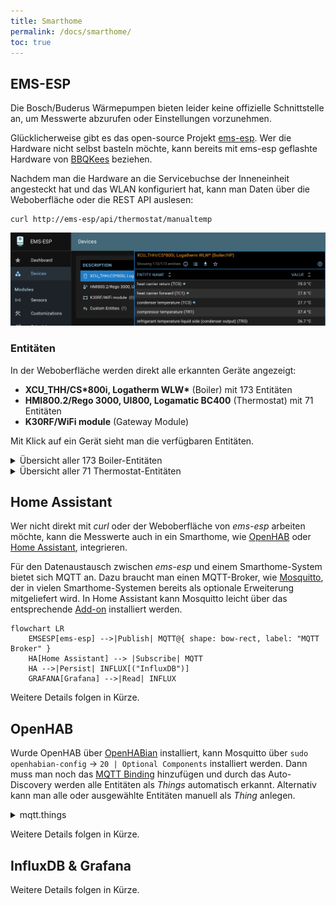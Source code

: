```yaml
---
title: Smarthome
permalink: /docs/smarthome/
toc: true
---
```


## EMS-ESP

Die Bosch/Buderus Wärmepumpen bieten leider keine offizielle Schnittstelle an, um Messwerte abzurufen oder Einstellungen vorzunehmen.

Glücklicherweise gibt es das open-source Projekt [ems-esp](https://emsesp.org).
Wer die Hardware nicht selbst basteln möchte, kann bereits mit ems-esp geflashte Hardware von [BBQKees](https://bbqkees-electronics.nl/?lang=de) beziehen.

Nachdem man die Hardware an die Servicebuchse der Inneneinheit angesteckt hat und das WLAN konfiguriert hat, kann man Daten über die Weboberfläche oder die REST API auslesen:

```shell
curl http://ems-esp/api/thermostat/manualtemp
```

![Weboberfläche von ems-esp](/assets/images/EMS-ESP.png "Weboberfläche ems-esp")

### Entitäten

In der Weboberfläche werden direkt alle erkannten Geräte angezeigt:

- **XCU_THH/CS\*800i, Logatherm WLW\*** (Boiler) mit 173 Entitäten
- **HMI800.2/Rego 3000, UI800, Logamatic BC400** (Thermostat) mit 71 Entitäten
- **K30RF/WiFi module** (Gateway Module)

Mit Klick auf ein Gerät sieht man die verfügbaren Entitäten.

<details>
  <summary>Übersicht aller 173 Boiler-Entitäten</summary>
{% capture entities_boiler %}
| Entitätsname                                | Wert            | Einheit | Schreibbar | Wertebereich                                                                   |
| ------------------------------------------- | --------------- | ------- | ---------- | ------------------------------------------------------------------------------ |
| reset                                       |                 |         | yes        | - \| maintenance \| error \| history \| message                                |
| force heating off                           | off             |         | yes        | off \| on                                                                      |
| heating active                              | on              |         | no         |                                                                                |
| tapwater active                             | off             |         | no         |                                                                                |
| selected flow temperature                   | 27              | C       | yes        | 0, 90                                                                          |
| heating pump modulation                     | 25              |         | no         |                                                                                |
| outside temperature                         | 8.8             | C       | no         |                                                                                |
| current flow temperature                    | 27              | C       | no         |                                                                                |
| return temperature                          | 24.8            | C       | no         |                                                                                |
| system pressure                             | 1.5             | bar     | no         |                                                                                |
| low loss header                             | 0               | C       | no         |                                                                                |
| heating activated                           | on              |         | yes        | off \| on                                                                      |
| heating temperature                         | 75              | C       | yes        | 0, 90                                                                          |
| heating pump                                | on              |         | no         |                                                                                |
| boiler pump max power                       | 0               |         | yes        | 0, 100                                                                         |
| boiler pump min power                       | 0               |         | yes        | 0, 100                                                                         |
| boiler pump characteristic                  | proportional    |         | yes        | proportional \| 150mbar \| 200mbar \| 250mbar \| 300mbar \| 350mbar \| 400mbar |
| burner selected max power                   | 0               |         | yes        | 0, 254                                                                         |
| burner current power                        | 26              |         | no         |                                                                                |
| burner starts                               | 0               |         | no         |                                                                                |
| total burner operating time                 | 0               | minutes | no         |                                                                                |
| burner stage 2 operating time               | 0               | minutes | no         |                                                                                |
| total heat operating time                   | 0               | minutes | no         |                                                                                |
| burner starts heating                       | 0               |         | no         |                                                                                |
| total UBA operating time                    | 283,182         | minutes | no         |                                                                                |
| emergency operation                         | off             |         | yes        | off \| on                                                                      |
| emergency temperature                       | 0               | C       | yes        | 0, 70                                                                          |
| total energy                                | 2,273           | kWh     | no         |                                                                                |
| dhw energy                                  | 1,055           | kWh     | no         |                                                                                |
| energy heating                              | 1,218           | kWh     | no         |                                                                                |
| energy cooling                              | 0               | kWh     | no         |                                                                                |
| meter total                                 | 696             | kWh     | no         |                                                                                |
| meter compressor                            | 695             | kWh     | no         |                                                                                |
| meter e-heater                              | 0               | kWh     | no         |                                                                                |
| meter heating                               | 414             | kWh     | no         |                                                                                |
| meter cooling                               | 0               | kWh     | no         |                                                                                |
| dhw meter                                   | 280             | kWh     | no         |                                                                                |
| heatpump total uptime                       | 329,886         | minutes | no         |                                                                                |
| total operating time heat                   | 57,452          | minutes | no         |                                                                                |
| operating time compressor heating           | 41,419          | minutes | no         |                                                                                |
| operating time compressor cooling           | 0               | minutes | no         |                                                                                |
| dhw operating time compressor               | 16,033          | minutes | no         |                                                                                |
| operating time compressor pool              | 0               | minutes | no         |                                                                                |
| total compressor control starts             | 529             |         | no         |                                                                                |
| heating control starts                      | 357             |         | no         |                                                                                |
| cooling control starts                      | 0               |         | no         |                                                                                |
| dhw control starts2                         | 172             |         | no         |                                                                                |
| pool control starts                         | 0               |         | no         |                                                                                |
| total energy consumption                    | 696             | kWh     | no         |                                                                                |
| total energy consumption compressor         | 695             | kWh     | no         |                                                                                |
| energy consumption compressor heating       | 414             | kWh     | no         |                                                                                |
| dhw energy consumption compressor           | 280             | kWh     | no         |                                                                                |
| energy consumption compressor cooling       | 0               | kWh     | no         |                                                                                |
| total aux elec. heater energy consumption   | 0               | kWh     | no         |                                                                                |
| aux elec. heater energy consumption heating | 0               | kWh     | no         |                                                                                |
| dhw aux elec. heater energy consumption     | 0               | kWh     | no         |                                                                                |
| aux elec. heater energy consumption pool    | 0               | kWh     | no         |                                                                                |
| total energy supplied                       | 2,273           | kWh     | no         |                                                                                |
| total energy supplied heating               | 1,218           | kWh     | no         |                                                                                |
| dhw total energy warm supplied              | 1,055           | kWh     | no         |                                                                                |
| total energy supplied cooling               | 0               | kWh     | no         |                                                                                |
| compressor power output                     | 0.4             | kW      | no         |                                                                                |
| pv compressor max power                     | 0               | kW      | yes        | 0, 25                                                                          |
| power reduction                             | 50              |         | yes        | 30, 60                                                                         |
| set differential pressure                   | 250             | mbar    | yes        | 150, 750                                                                       |
| hp compressor                               | on              |         | no         |                                                                                |
| compressor activity                         | heating         |         | no         |                                                                                |
| brine pump speed                            | 0               |         | no         |                                                                                |
| switch valve                                | off             |         | no         |                                                                                |
| compressor speed                            | 26              |         | no         |                                                                                |
| circulation pump speed                      | 25              |         | no         |                                                                                |
| brine in/evaporator                         | 0               | C       | no         |                                                                                |
| brine out/condenser                         | 0               | C       | no         |                                                                                |
| heat carrier return (TC0)                   | 24.8            | C       | no         |                                                                                |
| heat carrier forward (TC1)                  | 27.4            | C       | no         |                                                                                |
| condenser temperature (TC3)                 | 27.3            | C       | no         |                                                                                |
| compressor temperature (TR1)                | 37.6            | C       | no         |                                                                                |
| refrigerant temperature liquid side (TR3)   | 26.2            | C       | no         |                                                                                |
| evaporator inlet temperature (TR4)          | -9.8            | C       | no         |                                                                                |
| compressor inlet temperature (TR5)          | -4.5            | C       | no         |                                                                                |
| compressor outlet temperature (TR6)         | 42.5            | C       | no         |                                                                                |
| refrigerant temperature gas side (TR7)      | 0               | C       | no         |                                                                                |
| air inlet temperature (TL2)                 | 7.1             | C       | no         |                                                                                |
| low pressure side temperature (PL1)         | -10.7           | C       | no         |                                                                                |
| high pressure side temperature (PH1)        | 26.6            | C       | no         |                                                                                |
| drain pan temp (TA4)                        | 4.7             | C       | no         |                                                                                |
| reservoir temp (TW1)                        | 46.6            | C       | no         |                                                                                |
| 4-way valve (VR4)                           | heating & dhw   |         | no         |                                                                                |
| input 1 state                               | off             |         | no         |                                                                                |
| input 1 options                             | 000000000000000 |         | yes        | inv [evu1, evu2, evu3, comp, aux, cool, heat, dhw, pv]                         |
| input 2 state                               | off             |         | no         |                                                                                |
| input 2 options                             | 000000000000000 |         | yes        | inv [evu1, evu2, evu3, comp, aux, cool, heat, dhw, pv]                         |
| input 3 state                               | off             |         | no         |                                                                                |
| input 3 options                             | 100000000000000 |         | yes        | inv [evu1, evu2, evu3, comp, aux, cool, heat, dhw, pv]                         |
| input 4 state                               | off             |         | no         |                                                                                |
| input 4 options                             | 000000000000    |         | yes        | inv [comp, aux, cool, heat, dhw, pv]                                           |
| heat limit compressor                       | 0 kW            |         | yes        | 0 kW \| 2 kW \| 3 kW \| 4 kW \| 6 kW \| 9 kW                                   |
| heat limit heating                          | 3 kW            |         | yes        | 0 kW \| 2 kW \| 3 kW \| 4 kW \| 6 kW \| 9 kW                                   |
| dhw heat limit                              | 3 kW            |         | yes        | 0 kW \| 2 kW \| 3 kW \| 4 kW \| 6 kW \| 9 kW                                   |
| manual defrost                              | on              |         | yes        | off \| on                                                                      |
| cooling only with PV                        | off             |         | yes        | off \| on                                                                      |
| aux heater only                             | off             |         | yes        | off \| on                                                                      |
| disable aux heater                          | on              |         | yes        | off \| on                                                                      |
| aux heater status                           | 0               |         | no         |                                                                                |
| aux heater on delay                         | 300             | Kmin    | yes        | 10, 1000                                                                       |
| aux heater max limit                        | 2               | K       | yes        | 0, 10                                                                          |
| aux heater limit start                      | 2               | K       | yes        | 0, 10                                                                          |
| aux heater mode                             | eco             |         | yes        | eco \| comfort                                                                 |
| on/off hyst heat                            | 0               | Kmin    | yes        | 0, 1500                                                                        |
| on/off hyst cool                            | 0               | Kmin    | yes        | 0, 1500                                                                        |
| on/off hyst pool                            | 1,125           | Kmin    | yes        | 50, 1500                                                                       |
| silent mode                                 | off             |         | yes        | off \| auto \| on                                                              |
| silent mode from                            | 1,320           | minutes | yes        | 0, 3810                                                                        |
| silent mode to                              | 360             | minutes | yes        | 0, 3810                                                                        |
| min outside temp for silent mode            | -10             | C       | yes        | -126, 126                                                                      |
| outside temp parallel mode                  | -7              | C       | yes        | -126, 126                                                                      |
| aux heater mixing valve                     | 0               |         | no         |                                                                                |
| temp diff TC3/TC0 heat                      | 4.5             | K       | yes        | 2, 10                                                                          |
| temp diff TC3/TC0 cool                      | 3               | K       | yes        | 2, 10                                                                          |
| valve/pump cooling                          | off             |         | yes        | off \| on                                                                      |
| heating cable                               | off             |         | yes        | off \| on                                                                      |
| VC0 valve                                   | off             |         | yes        | off \| on                                                                      |
| primary heatpump                            | off             |         | yes        | off \| on                                                                      |
| primary heatpump modulation                 | 0               |         | yes        | 0, 100                                                                         |
| 3-way valve                                 | off             |         | yes        | off \| on                                                                      |
| el. heater step 1                           | off             |         | yes        | off \| on                                                                      |
| el. heater step 2                           | off             |         | yes        | off \| on                                                                      |
| el. heater step 3                           | off             |         | yes        | off \| on                                                                      |
| condensate reservoir heating (EA0)          | off             |         | no         |                                                                                |
| primary heatpump mode                       | auto            |         | yes        | auto \| continuous                                                             |
| shutdown                                    |                 |         | yes        | off \| on                                                                      |
| Flow PC0                                    | 329             | lh      | no         |                                                                                |
| Flow PC1                                    | 0               | lh      | no         |                                                                                |
| PC1                                         | on              |         | no         |                                                                                |
| PC1 rate                                    | 0               |         | no         |                                                                                |
| dhw alternating operation                   | off             |         | yes        | off \| on                                                                      |
| dhw prioritize heating during dhw           | 30              | minutes | yes        | 20, 120                                                                        |
| dhw prioritize dhw during heating           | 120             | minutes | yes        | 30, 120                                                                        |
| dhw eco+ switch off                         | 0               | C       | yes        | 0, 63                                                                          |
| dhw comfort diff                            | 7               | K       | yes        | 6, 12                                                                          |
| dhw eco diff                                | 7               | K       | yes        | 6, 12                                                                          |
| dhw eco+ diff                               | 7               | K       | yes        | 6, 12                                                                          |
| dhw comfort stop temp                       | 50              | C       | yes        | 0, 254                                                                         |
| dhw eco stop temp                           | 47              | C       | yes        | 0, 254                                                                         |
| dhw eco+ stop temp                          | 40              | C       | yes        | 0, 254                                                                         |
| dhw circulation pump available during dhw   | off             |         | yes        | off \| on                                                                      |
| dhw set temperature                         | 40              | C       | no         |                                                                                |
| dhw selected temperature                    | 45              | C       | yes        | 0, 254                                                                         |
| dhw selected lower temperature              | 40              | C       | yes        | 0, 254                                                                         |
| dhw selected eco+ temperature               | 33              | C       | yes        | 0, 254                                                                         |
| dhw single charge temperature               | 53              | C       | yes        | 0, 254                                                                         |
| dhw comfort mode                            | high comfort    |         | yes        | high comfort \| eco                                                            |
| dhw flow temperature offset                 | 0               | C       | yes        | 0, 100                                                                         |
| dhw charge optimization                     | off             |         | yes        | off \| on                                                                      |
| dhw maximum temperature                     | 0               | C       | yes        | 0, 80                                                                          |
| dhw circulation pump available              | off             |         | yes        | off \| on                                                                      |
| dhw hysteresis on temperature               | 0               | C       | yes        | -126, 126                                                                      |
| dhw hysteresis off temperature              | 0               | C       | yes        | -126, 126                                                                      |
| dhw disinfection temperature                | 70              | C       | yes        | 60, 80                                                                         |
| dhw circulation pump mode                   | 3x3min          |         | yes        | off \| 1x3min \| 2x3min \| 3x3min \| 4x3min \| 5x3min \| 6x3min \| continuous  |
| dhw circulation active                      | off             |         | yes        | off \| on                                                                      |
| dhw current intern temperature              | 46.5            | C       | no         |                                                                                |
| dhw current extern temperature              | 46.5            | C       | no         |                                                                                |
| dhw current tap water flow                  | 0               | lmin    | no         |                                                                                |
| dhw activated                               | on              |         | yes        | off \| on                                                                      |
| dhw one time charging                       | off             |         | yes        | off \| on                                                                      |
| dhw disinfecting                            | off             |         | yes        | off \| on                                                                      |
| dhw charging                                | off             |         | no         |                                                                                |
| dhw recharging                              | off             |         | no         |                                                                                |
| dhw temperature ok                          | off             |         | no         |                                                                                |
| dhw 3-way valve active                      | off             |         | no         |                                                                                |
| dhw starts                                  | 0               |         | no         |                                                                                |
| dhw active time                             | 0               | minutes | no         |                                                                                |
{% endcapture %}
{{ entities_boiler | markdownify }}
</details>

<details>
  <summary>Übersicht aller 71 Thermostat-Entitäten</summary>
{% capture entities_thermostat %}
| Entitätsname                                | Wert                | Einheit | Schreibbar | Wertebereich                                                                 |
| ------------------------------------------- | ------------------- | ------- | ---------- | ---------------------------------------------------------------------------- |
| date/time                                   | 03.11.2024 19:28    |         | yes        | NTP \| dd.mm.yyyy-hh:mm:ss-day(0-6)-dst(0/1)                                 |
| internal temperature offset                 | 0                   | C       | yes        | -12, 12                                                                      |
| floor drying                                | off                 |         | no         |                                                                              |
| damped outdoor temperature                  | 9                   | C       | no         |                                                                              |
| floor drying temperature                    | 0                   | C       | no         |                                                                              |
| building type                               | medium              |         | yes        | light \| medium \| heavy                                                     |
| minimal external temperature                | -14                 | C       | yes        | -126, 126                                                                    |
| damping outdoor temperature                 | on                  |         | yes        | off \| on                                                                    |
| energy cost ratio                           | 0                   |         | yes        | 0, 20                                                                        |
| enable raise dhw                            | off                 |         | yes        | off \| on                                                                    |
| raise heating with PV                       | 2                   | K       | yes        | 0, 5                                                                         |
| lower cooling with PV                       | 0                   | K       | yes        | -5, 0                                                                        |
| hc1 selected room temperature               | 21                  | C       | yes        | 0, 30                                                                        |
| hc1 mqtt discovery current room temperature | selTemp             |         | no         |                                                                              |
| hc1 operating mode                          | manual              |         | yes        | off \| manual \| auto                                                        |
| hc1 mode type                               | comfort             |         | no         |                                                                              |
| hc1 eco temperature                         | 19                  | C       | yes        | 0, 127                                                                       |
| hc1 manual temperature                      | 21                  | C       | yes        | 0, 127                                                                       |
| hc1 comfort temperature                     | 21                  | C       | yes        | 0, 127                                                                       |
| hc1 summer temperature                      | 15                  | C       | yes        | 10, 30                                                                       |
| hc1 design temperature                      | 39                  | C       | yes        | 0, 254                                                                       |
| hc1 offset temperature                      | 0                   | C       | yes        | -126, 126                                                                    |
| hc1 min flow temperature                    | 25                  | C       | yes        | 0, 254                                                                       |
| hc1 max flow temperature                    | 39                  | C       | yes        | 0, 254                                                                       |
| hc1 room influence                          | 0                   | C       | yes        | 0, 254                                                                       |
| hc1 room influence factor                   | 0                   |         | yes        | 0, 25                                                                        |
| hc1 current room influence                  | 0                   | C       | no         |                                                                              |
| hc1 nofrost mode                            | outdoor             |         | yes        | room \| outdoor \| room outdoor                                              |
| hc1 nofrost temperature                     | 5                   | C       | yes        | -126, 126                                                                    |
| hc1 target flow temperature                 | 27                  | C       | no         |                                                                              |
| hc1 heating type                            | floor               |         | yes        | off \| radiator \| convector \| floor                                        |
| hc1 heatpump operating mode                 | auto                |         | yes        | off \| auto \| heating \| cooling                                            |
| hc1 heatpump operating state                | heating             |         | no         |                                                                              |
| hc1 control mode                            | weather compensated |         | yes        | weather compensated \| outside basepoint \| n/a \| room \| power \| constant |
| hc1 program                                 | prog 1              |         | yes        | prog 1 \| prog 2                                                             |
| hc1 temporary set temperature automode      | -1                  | C       | yes        | -1, 30                                                                       |
| hc1 temporary set temperature from remote   | 26                  | C       | yes        | -1, 30                                                                       |
| hc1 fast heatup                             | 0                   |         | yes        | 0, 100                                                                       |
| hc1 switch-on optimization                  | off                 |         | yes        | off \| on                                                                    |
| hc1 reduce mode                             | reduce              |         | yes        | outdoor \| room \| reduce                                                    |
| hc1 no reduce below temperature             | -31                 | C       | yes        | -126, 126                                                                    |
| hc1 off/reduce switch temperature           | 0                   | C       | yes        | -126, 126                                                                    |
| hc1 dhw priority                            | off                 |         | yes        | off \| on                                                                    |
| hc1 hp cooling                              | off                 |         | yes        | off \| on                                                                    |
| hc1 cooling on                              | on                  |         | no         |                                                                              |
| hc1 HP Mode                                 | heating             |         | yes        | heating \| cooling \| heating & cooling                                      |
| hc1 dew point offset                        | 3                   | K       | yes        | 2, 10                                                                        |
| hc1 room temp difference                    | 1                   | K       | yes        | 0, 254                                                                       |
| hc1 HP min. flow temp.                      | 10                  | C       | yes        | 0, 254                                                                       |
| hc1 control device                          | off                 |         | yes        | off \| - \| RC100 \| RC100H \| - \| RC120RF \| RC220/RT800 \| single         |
| hc1 room temperature from remote            |                     | C       | yes        | -1, 101                                                                      |
| hc1 room humidity from remote               |                     |         | yes        | -1, 101                                                                      |
| hc1 heat-on delay                           | 5                   | hours   | yes        | 1, 48                                                                        |
| hc1 heat-off delay                          | 3                   | hours   | yes        | 1, 48                                                                        |
| hc1 instant start                           | 4                   | K       | yes        | 1, 10                                                                        |
| hc1 boost mode                              | off                 |         | yes        | off \| on                                                                    |
| hc1 boost time                              | 1                   | hours   | yes        | 0, 254                                                                       |
| hc1 cooling starttemp                       | 23                  | C       | yes        | 20, 35                                                                       |
| hc1 cooling on delay                        | 1                   | hours   | yes        | 1, 48                                                                        |
| hc1 cooling off delay                       | 1                   | hours   | yes        | 1, 48                                                                        |
| hc1 switch program mode                     | level               |         | yes        | level \| absolute                                                            |
| dhw operating mode                          | auto                |         | yes        | off \| eco+ \| eco \| comfort \| auto                                        |
| dhw circulation pump mode                   | on                  |         | yes        | off \| on \| auto \| own prog                                                |
| dhw charge duration                         | 120                 | minutes | yes        | 0, 3810                                                                      |
| dhw charge                                  | off                 |         | yes        | off \| on                                                                    |
| dhw extra                                   | 0                   | C       | no         |                                                                              |
| dhw disinfecting                            | off                 |         | yes        | off \| on                                                                    |
| dhw disinfection day                        | tu                  |         | yes        | mo \| tu \| we \| th \| fr \| sa \| su \| all                                |
| dhw disinfection time                       | 120                 | minutes | yes        | 0, 1431                                                                      |
| dhw daily heating                           | off                 |         | yes        | off \| on                                                                    |
| dhw daily heating time                      | 120                 | minutes | yes        | 0, 1431                                                                      |
{% endcapture %}
{{ entities_thermostat | markdownify }}
</details>

## Home Assistant

Wer nicht direkt mit _curl_ oder der Weboberfläche von _ems-esp_ arbeiten möchte, kann die Messwerte auch in ein Smarthome, wie [OpenHAB](https://www.openhab.org/) oder [Home Assistant](https://www.home-assistant.io/), integrieren.

Für den Datenaustausch zwischen _ems-esp_ und einem Smarthome-System bietet sich MQTT an.
Dazu braucht man einen MQTT-Broker, wie [Mosquitto](https://mosquitto.org/), der in vielen Smarthome-Systemen bereits als optionale Erweiterung mitgeliefert wird.
In Home Assistant kann Mosquitto leicht über das entsprechende [Add-on](https://github.com/home-assistant/addons/blob/master/mosquitto/DOCS.md) installiert werden.

```mermaid
flowchart LR
    EMSESP[ems-esp] -->|Publish| MQTT@{ shape: bow-rect, label: "MQTT Broker" }
    HA[Home Assistant] --> |Subscribe| MQTT
    HA -->|Persist| INFLUX[("InfluxDB")]
    GRAFANA[Grafana] -->|Read| INFLUX
```

Weitere Details folgen in Kürze.

## OpenHAB

Wurde OpenHAB über [OpenHABian](https://www.openhab.org/docs/installation/openhabian.html) installiert, kann Mosquitto über `sudo openhabian-config` -> `20 | Optional Components` installiert werden.
Dann muss man noch das [MQTT Binding](https://www.openhab.org/addons/bindings/mqtt/) hinzufügen und durch das Auto-Discovery werden alle Entitäten als _Things_ automatisch erkannt.
Alternativ kann man alle oder ausgewählte Entitäten manuell als _Thing_ anlegen.

<details>
    <summary>mqtt.things</summary>

```java
Bridge mqtt:broker:myMQTTBroker "My MQTT server"
[
    host="192.168.178.20",
    clientID="myMQTTClient"
]

Thing mqtt:topic:emsesp "Heatpump" (mqtt:broker:myMQTTBroker) [ availabilityTopic="ems-esp/status", payloadAvailable="online", payloadNotAvailable="offline" ] {
Channels:
Type number : TxFails "TX Fails" [stateTopic="ems-esp/heartbeat", transformationPattern="JSONPATH:$.txfails"]
Type number : NrgTotal "Energy Total" [stateTopic="ems-esp/boiler_data", transformationPattern="JSONPATH:$.nrgtotal"]
Type number : NrgWwTotal "Energy Warm Water Total" [stateTopic="ems-esp/boiler_data", transformationPattern="JSONPATH:$.dhw.nrg"]
Type number : NrgHeatingTotal "Energy Heating Total" [stateTopic="ems-esp/boiler_data", transformationPattern="JSONPATH:$.nrgsuppheating"]
Type number : MeterTotal "Meter Total" [stateTopic="ems-esp/boiler_data", transformationPattern="JSONPATH:$.metertotal"]
Type number : PowerCons "Power Consumption" [stateTopic="ems-esp/boiler_data", transformationPattern="JSONPATH:$.hppower"]
Type number : NrgConsHeatingTotal "Energy Consumption Heating Total" [stateTopic="ems-esp/boiler_data", transformationPattern="JSONPATH:$.nrgconscompheating"]
Type number : NrgConsWarmWaterTotal "Energy Consumption Warm Water Total" [stateTopic="ems-esp/boiler_data", transformationPattern="JSONPATH:$.dhw.meter"]
Type number : Modulation "Modulation" [stateTopic="ems-esp/boiler_data", transformationPattern="JSONPATH:$.curburnpow"]
Type number : OutdoorTemp "Outdoor Temperature" [stateTopic="ems-esp/boiler_data", transformationPattern="JSONPATH:$.outdoortemp"]
Type number : SelectedFlowTemp "Selected Flow Temperature" [stateTopic="ems-esp/boiler_data", transformationPattern="JSONPATH:$.selflowtemp"]
Type number : CurrFlowTemp "Current Flow Temperature" [stateTopic="ems-esp/boiler_data", transformationPattern="JSONPATH:$.curflowtemp"]
Type number : ReturnTemp "Return Temperature" [stateTopic="ems-esp/boiler_data", transformationPattern="JSONPATH:$.rettemp"]
Type number : CarrierReturn "Heat Carrier Return (TC0)" [stateTopic="ems-esp/boiler_data", transformationPattern="JSONPATH:$.hptc0"]
Type number : CarrierForward "Heat Carrier Forward (TC1)" [stateTopic="ems-esp/boiler_data", transformationPattern="JSONPATH:$.hptc1"]
Type number : CondenserTemp "Condenser Temperature (TC3)" [stateTopic="ems-esp/boiler_data", transformationPattern="JSONPATH:$.hptc3"]
Type number : CondenserReturnTemp "Condenser Return Temperature (TR3)" [stateTopic="ems-esp/boiler_data", transformationPattern="JSONPATH:$.hptr3"]
Type number : EvaporatorTemp "Evaporator Temperature (TR5)" [stateTopic="ems-esp/boiler_data", transformationPattern="JSONPATH:$.hptr5"]
Type number : EvaporatorReturnTemp "Evaporator Return Temperature (TR4)" [stateTopic="ems-esp/boiler_data", transformationPattern="JSONPATH:$.hptr4"]
Type number : AirInletTemp "Air Inlet Temperature (TL2)" [stateTopic="ems-esp/boiler_data", transformationPattern="JSONPATH:$.hptl2"]
Type number : CurrWarmWaterTemp "Current Warm Water Temperature" [stateTopic="ems-esp/boiler_data", transformationPattern="JSONPATH:$.dhw.curtemp"]
Type number : RoomSetpointTemp "Room Setpoint Temperature" [stateTopic="ems-esp/thermostat_data", transformationPattern="JSONPATH:$.hc1.seltemp"]
Type string : HeatingActive "Heating Active" [stateTopic="ems-esp/boiler_data", transformationPattern="JSONPATH:$.heatingactive"]
Type string : WarmWaterActive "Warm Water Active" [stateTopic="ems-esp/boiler_data", transformationPattern="JSONPATH:$.tapwateractive"]
Type string : WarmWaterMode "Warm Water Mode" [stateTopic="ems-esp/thermostat_data", transformationPattern="JSONPATH:$.dhw.mode"]
}

```

  </summary>
</details>

Weitere Details folgen in Kürze.

## InfluxDB & Grafana

Weitere Details folgen in Kürze.
